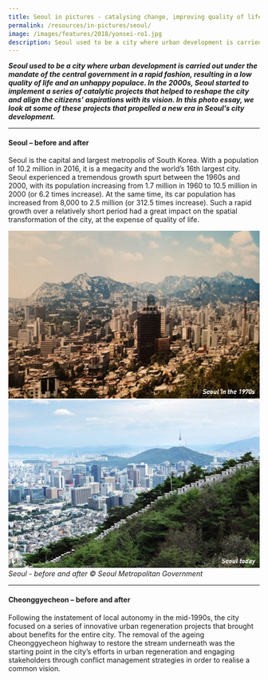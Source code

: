 ```yaml
---
title: Seoul in pictures - catalysing change, improving quality of life
permalink: /resources/in-pictures/seoul/
image: /images/features/2018/yonsei-ro1.jpg
description: Seoul used to be a city where urban development is carried out under the mandate of the central government in a rapid fashion, resulting in a low quality of life and an unhappy populace. In the 2000s, Seoul started to implement a series of catalytic projects that helped to reshape the city and align the citizens’ aspirations with its vision. In this photo essay, we look at some of these projects that propelled a new era in Seoul’s city development.
---
```


***Seoul used to be a city where urban development is carried out under the mandate of the central government in a rapid fashion, resulting in a low quality of life and an unhappy populace. In the 2000s, Seoul started to implement a series of catalytic projects that helped to reshape the city and align the citizens’ aspirations with its vision. In this photo essay, we look at some of these projects that propelled a new era in Seoul’s city development.***

---

#### **Seoul – before and after**

Seoul is the capital and largest metropolis of South Korea. With a population of 10.2 million in 2016, it is a megacity and the world’s 16th largest city. Seoul experienced a tremendous growth spurt between the 1960s and 2000, with its population increasing from 1.7 million in 1960 to 10.5 million in 2000 (or 6.2 times increase). At the same time, its car population has increased from 8,000 to 2.5 million (or 312.5 times increase). Such a rapid growth over a relatively short period had a great impact on the spatial transformation of the city, at the expense of quality of life.

![Seoul in the 1970s](/images/features/2018/seoul-before.jpg/)![Seoul today](/images/features/2018/seoul-after.jpg/)*Seoul - before and after © Seoul Metropolitan Government*

---

#### **Cheonggyecheon – before and after**

Following the instatement of local autonomy in the mid-1990s, the city focused on a series of innovative urban regeneration projects that brought about benefits for the entire city. The removal of the ageing Cheonggyecheon highway to restore the stream underneath was the starting point in the city’s efforts in urban regeneration and engaging stakeholders through conflict management strategies in order to realise a common vision.
